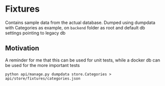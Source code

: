 # Fixtures

Contains sample data from the actual database. 
Dumped using dumpdata with Categories as example, on `backend` folder as root
and default db settings pointing to legacy db

## Motivation
A reminder for me that this can be used for unit tests, while a docker 
db can be used for the more important tests

```
python api/manage.py dumpdata store.Categories > api/store/fixtures/categories.json
```